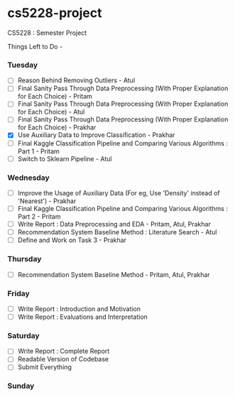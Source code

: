 # cs5228-project
CS5228 : Semester Project

Things Left to Do -

### Tuesday
- [ ] Reason Behind Removing Outliers - Atul
- [ ] Final Sanity Pass Through Data Preprocessing (With Proper Explanation for Each Choice) - Pritam
- [ ] Final Sanity Pass Through Data Preprocessing (With Proper Explanation for Each Choice) - Atul
- [ ] Final Sanity Pass Through Data Preprocessing (With Proper Explanation for Each Choice) - Prakhar
- [x] Use Auxiliary Data to Improve Classification - Prakhar
- [ ] Final Kaggle Classification Pipeline and Comparing Various Algorithms : Part 1 - Pritam
- [ ] Switch to Sklearn Pipeline - Atul

### Wednesday
- [ ] Improve the Usage of Auxiliary Data (For eg, Use 'Density' instead of 'Nearest') - Prakhar
- [ ] Final Kaggle Classification Pipeline and Comparing Various Algorithms : Part 2 - Pritam
- [ ] Write Report : Data Preprocessing and EDA - Pritam, Atul, Prakhar
- [ ] Recommendation System Baseline Method : Literature Search - Atul
- [ ] Define and Work on Task 3 - Prakhar

### Thursday
- [ ] Recommendation System Baseline Method - Pritam, Atul, Prakhar

### Friday
- [ ] Write Report : Introduction and Motivation
- [ ] Write Report : Evaluations and Interpretation

### Saturday
- [ ] Write Report : Complete Report
- [ ] Readable Version of Codebase
- [ ] Submit Everything

### Sunday
